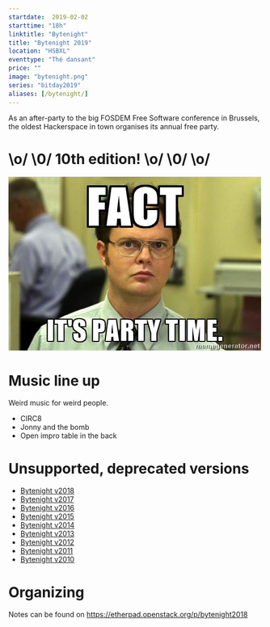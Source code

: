 ```yaml
---
startdate:  2019-02-02
starttime: "18h"
linktitle: "Bytenight"
title: "Bytenight 2019"
location: "HSBXL"
eventtype: "Thé dansant"
price: ""
image: "bytenight.png"
series: "bitday2019"
aliases: [/bytenight/]
---
```



As an after-party to the big FOSDEM Free Software conference in Brussels, the oldest Hackerspace in town organises its annual free party.

# \o/ \0/ 10th edition! \o/ \0/ \o/

![Party!](party.jpg "Party!")

# Music line up
Weird music for weird people.

* CIRC8
* Jonny and the bomb
* Open impro table in the back

# Unsupported, deprecated versions
- [Bytenight v2018](https://wiki.hsbxl.be/Bytenight_2018)
- [Bytenight v2017](https://wiki.hsbxl.be/Bytenight_2017)
- [Bytenight v2016](https://wiki.hsbxl.be/Bytenight_(2016))
- [Bytenight v2015](https://wiki.hsbxl.be/Bytenight_(2015))
- [Bytenight v2014](https://wiki.hsbxl.be/Bytenight_(2014))
- [Bytenight v2013](https://wiki.hsbxl.be/Bytenight_2013)
- [Bytenight v2012](https://wiki.hsbxl.be/ByteNight_(2012))
- [Bytenight v2011](https://wiki.hsbxl.be/ByteNight_(2011))
- [Bytenight v2010](https://wiki.hsbxl.be/ByteNight_(2010))


# Organizing
Notes can be found on https://etherpad.openstack.org/p/bytenight2018

